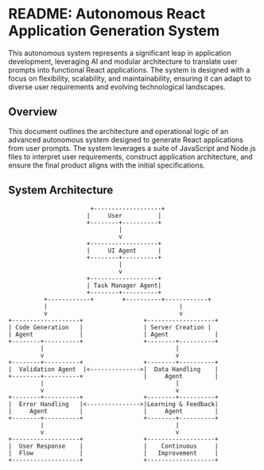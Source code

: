# README: Autonomous React Application Generation System

This autonomous system represents a significant leap in application development, leveraging AI and modular architecture to translate user prompts into functional React applications. The system is designed with a focus on flexibility, scalability, and maintainability, ensuring it can adapt to diverse user requirements and evolving technological landscapes.

## Overview

This document outlines the architecture and operational logic of an advanced autonomous system designed to generate React applications from user prompts. The system leverages a suite of JavaScript and Node.js files to interpret user requirements, construct application architecture, and ensure the final product aligns with the initial specifications.

## System Architecture
``` sketch
                       +-------------------+
                      |     User          |
                      +--------+----------+
                               |
                               v
                      +-------------------+
                      |     UI Agent      |
                      +--------+----------+
                               |
                               v
                      +-------------------+
                      | Task Manager Agent|
                      +--------+----------+
          +------------+        +----------+------------+
          |                                     |
          v                                     v
+-------------------+                 +-------------------+
| Code Generation   |                 | Server Creation |
| Agent             |                 | Agent             |
+--------+----------+                 +--------+----------+
         |                                     |
         v                                     v
+--------+----------+                 +--------+----------+
|  Validation Agent  |<-------------->|  Data Handling    |
+--------+----------+                 |     Agent         |
         |                                     |
         v                                     v
+--------+----------+                 +--------+----------+
|  Error Handling   |<--------------->|Learning & Feedback|
|     Agent         |                 |     Agent         |
+--------+----------+                 +--------+----------+
         |                                     |
         v                                     v
+-------------------+                 +-------------------+
|  User Response    |                 |    Continuous     |
|  Flow             |                 |   Improvement     |
+-------------------+                 +-------------------+

```
